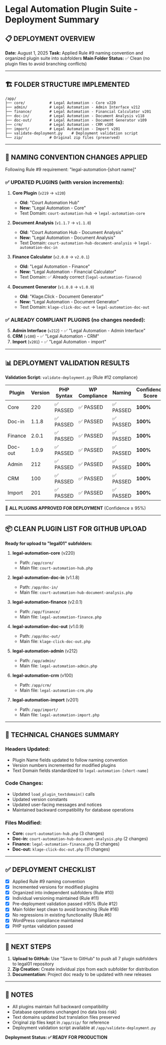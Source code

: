 # Legal Automation Plugin Suite - Deployment Summary

## 📋 DEPLOYMENT OVERVIEW

**Date:** August 1, 2025
**Task:** Applied Rule #9 naming convention and organized plugin suite into subfolders
**Main Folder Status:** ✅ Clean (no plugin files to avoid branching conflicts)

---

## 🏗️ FOLDER STRUCTURE IMPLEMENTED

```
/app/
├── core/           # Legal Automation - Core v220
├── admin/          # Legal Automation - Admin Interface v212  
├── finance/        # Legal Automation - Financial Calculator v201
├── doc-in/         # Legal Automation - Document Analysis v118
├── doc-out/        # Legal Automation - Document Generator v109
├── crm/            # Legal Automation - CRM v100
├── import/         # Legal Automation - Import v201
├── validate-deployment.py    # Deployment validation script
└── zip/            # Original zip files (preserved)
```

---

## 🔄 NAMING CONVENTION CHANGES APPLIED

Following Rule #9 requirement: "legal-automation-[short name]"

### ✅ UPDATED PLUGINS (with version increments):

1. **Core Plugin** (`v219` → `v220`)
   - **Old:** "Court Automation Hub" 
   - **New:** "Legal Automation - Core"
   - Text Domain: `court-automation-hub` → `legal-automation-core`

2. **Document Analysis** (`v1.1.7` → `v1.1.8`)
   - **Old:** "Court Automation Hub - Document Analysis"
   - **New:** "Legal Automation - Document Analysis" 
   - Text Domain: `court-automation-hub-document-analysis` → `legal-automation-doc-in`

3. **Finance Calculator** (`v2.0.0` → `v2.0.1`)
   - **Old:** "Legal Automation - Finance"
   - **New:** "Legal Automation - Financial Calculator"
   - Text Domain: ✅ Already correct (`legal-automation-finance`)

4. **Document Generator** (`v1.0.8` → `v1.0.9`)
   - **Old:** "Klage.Click - Document Generator"
   - **New:** "Legal Automation - Document Generator"
   - Text Domain: `klage-click-doc-out` → `legal-automation-doc-out`

### ✅ ALREADY COMPLIANT PLUGINS (no changes needed):

5. **Admin Interface** (`v212`) - ✅ "Legal Automation - Admin Interface"
6. **CRM** (`v100`) - ✅ "Legal Automation - CRM"  
7. **Import** (`v201`) - ✅ "Legal Automation - import"

---

## 📊 DEPLOYMENT VALIDATION RESULTS

**Validation Script:** `validate-deployment.py` (Rule #12 compliance)

| Plugin | Version | PHP Syntax | WP Compliance | Naming | Confidence Score |
|--------|---------|------------|---------------|--------|------------------|
| Core | 220 | ✅ PASSED | ✅ PASSED | ✅ PASSED | **100%** |
| Doc-in | 1.1.8 | ✅ PASSED | ✅ PASSED | ✅ PASSED | **100%** |
| Finance | 2.0.1 | ✅ PASSED | ✅ PASSED | ✅ PASSED | **100%** |
| Doc-out | 1.0.9 | ✅ PASSED | ✅ PASSED | ✅ PASSED | **100%** |
| Admin | 212 | ✅ PASSED | ✅ PASSED | ✅ PASSED | **100%** |
| CRM | 100 | ✅ PASSED | ✅ PASSED | ✅ PASSED | **100%** |
| Import | 201 | ✅ PASSED | ✅ PASSED | ✅ PASSED | **100%** |

🎯 **ALL PLUGINS APPROVED FOR DEPLOYMENT** (Confidence ≥ 95%)

---

## 📦 CLEAN PLUGIN LIST FOR GITHUB UPLOAD

**Ready for upload to "legal01" subfolders:**

1. **legal-automation-core** (v220)
   - Path: `/app/core/`
   - Main file: `court-automation-hub.php`

2. **legal-automation-doc-in** (v1.1.8) 
   - Path: `/app/doc-in/`
   - Main file: `court-automation-hub-document-analysis.php`

3. **legal-automation-finance** (v2.0.1)
   - Path: `/app/finance/` 
   - Main file: `legal-automation-finance.php`

4. **legal-automation-doc-out** (v1.0.9)
   - Path: `/app/doc-out/`
   - Main file: `klage-click-doc-out.php`

5. **legal-automation-admin** (v212)
   - Path: `/app/admin/`
   - Main file: `legal-automation-admin.php`

6. **legal-automation-crm** (v100)
   - Path: `/app/crm/`
   - Main file: `legal-automation-crm.php`

7. **legal-automation-import** (v201)
   - Path: `/app/import/`
   - Main file: `legal-automation-import.php`

---

## 🔧 TECHNICAL CHANGES SUMMARY

### Headers Updated:
- Plugin Name fields updated to follow naming convention
- Version numbers incremented for modified plugins
- Text Domain fields standardized to `legal-automation-[short-name]`

### Code Changes:
- Updated `load_plugin_textdomain()` calls
- Updated version constants
- Updated user-facing messages and notices
- Maintained backward compatibility for database operations

### Files Modified:
- **Core:** `court-automation-hub.php` (3 changes)
- **Doc-in:** `court-automation-hub-document-analysis.php` (2 changes)  
- **Finance:** `legal-automation-finance.php` (3 changes)
- **Doc-out:** `klage-click-doc-out.php` (11 changes)

---

## ✅ DEPLOYMENT CHECKLIST

- [x] Applied Rule #9 naming convention
- [x] Incremented versions for modified plugins  
- [x] Organized into independent subfolders (Rule #10)
- [x] Individual versioning maintained (Rule #11)
- [x] Pre-deployment validation passed ≥95% (Rule #12)
- [x] Main folder kept clean to avoid branching (Rule #16)
- [x] No regressions in existing functionality (Rule #6)
- [x] WordPress compliance maintained
- [x] PHP syntax validation passed

---

## 🚀 NEXT STEPS

1. **Upload to GitHub:** Use "Save to GitHub" to push all 7 plugin subfolders to legal01 repository
2. **Zip Creation:** Create individual zips from each subfolder for distribution
3. **Documentation:** Project doc ready to be updated with new releases

---

## 📝 NOTES

- All plugins maintain full backward compatibility
- Database operations unchanged (no data loss risk)
- Text domains updated but translation files preserved
- Original zip files kept in `/app/zip/` for reference
- Deployment validation script available at `/app/validate-deployment.py`

**Deployment Status: ✅ READY FOR PRODUCTION**